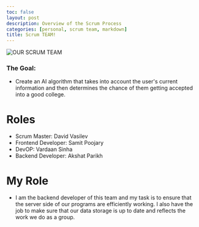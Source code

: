 ```yaml
---
toc: false
layout: post
description: Overview of the Scrum Process
categories: [personal, scrum team, markdown]
title: Scrum TEAM!
---
```


![]({{site.baseurl}}/images/scrumteam.png "OUR SCRUM TEAM")

### The Goal:
- Create an AI algorithm that takes into account the user's current information and then determines the chance of them getting accepted into a good college.


# Roles
- Scrum Master: David Vasilev
- Frontend Developer: Samit Poojary
- DevOP: Vardaan Sinha
- Backend Developer: Akshat Parikh

# My Role
- I am the backend developer of this team and my task is to ensure that the server side of our programs are efficiently working. I also have the job to make sure that our data storage is up to date and reflects the work we do as a group.